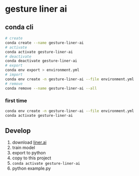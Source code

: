 # gesture liner ai

## conda cli

```sh
# create
conda create --name gesture-liner-ai
# activate
conda activate gesture-liner-ai
# deactivate
conda deactivate gesture-liner-ai
# export
conda env export > environment.yml
# import
conda env create -n gesture-liner-ai --file environment.yml
# remove
conda remove --name gesture-liner-ai --all
```

### first time

```sh
conda env create -n gesture-liner-ai --file environment.yml
conda activate gesture-liner-ai
```

## Develop

1. download [liner.ai](https://liner.ai/download)
2. train model
3. export to python
4. copy to this project
5. `conda activate gesture-liner-ai`
6. python example.py
